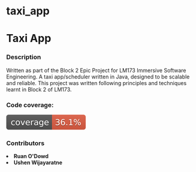 # taxi_app
<h1>Taxi App</h1> 
<h3>Description</h3>
Written as part of the Block 2 Epic Project for LM173 Immersive Software Engineering.
A taxi app/scheduler written in Java,
designed to be scalable and reliable.
This project was written following principles and techniques learnt in 
Block 2 of LM173.
<h3>Code coverage:</h3>
<img src=".github/badges/jacoco.svg">
<h3>Contributors</h3>
<list><b><li>Ruan O'Dowd</li>
<li>Ushen Wijayaratne</li></b></list>
